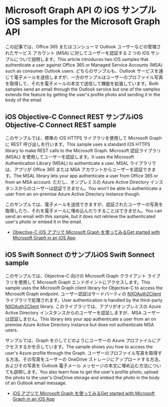 # <a name="ios-samples-for-the-microsoft-graph-api"></a><span data-ttu-id="c312a-101">Microsoft Graph API の iOS サンプル</span><span class="sxs-lookup"><span data-stu-id="c312a-101">iOS samples for the Microsoft Graph API</span></span>
<span data-ttu-id="c312a-102">この記事では、Office 365 またはコンシューマ Outlook ユーザーなどの管理されたサービス アカウント (MSA) に対してユーザーを認証する 2 つの iOS サンプルについて説明します。</span><span class="sxs-lookup"><span data-stu-id="c312a-102">This article introduces two iOS samples that authenticate a user against Office 365 or Managed Service Accounts (MSA) such as consumer Outlook users.</span></span> <span data-ttu-id="c312a-103">どちらのサンプルも、Outlook サービスを通じて電子メールを送信しますが、一方のサンプルはユーザーのプロファイル写真を取得して、それを電子メールの本文で送信して機能を拡張しています。</span><span class="sxs-lookup"><span data-stu-id="c312a-103">Both samples send an email through the Outlook service but one of the samples extends the feature by getting the user's profile photo and sending it in the body of the email</span></span>

## <a name="ios-objective-c-connect-rest-sample"></a><span data-ttu-id="c312a-104">iOS Objective-C Connect REST サンプル</span><span class="sxs-lookup"><span data-stu-id="c312a-104">iOS Objective-C Connect REST sample</span></span>
<span data-ttu-id="c312a-105">このサンプルでは、標準の iOS HTTPS ライブラリを使用して Microsoft Graph に REST 呼び出しを行います。</span><span class="sxs-lookup"><span data-stu-id="c312a-105">This sample uses a standard iOS HTTPS library to make REST calls to the Microsoft Graph.</span></span> <span data-ttu-id="c312a-106">Microsoft 認証ライブラリ (MSAL) を使用してユーザーを認証します。</span><span class="sxs-lookup"><span data-stu-id="c312a-106">It uses the Microsoft Authentication Library (MSAL) to authenticate a user.</span></span> <span data-ttu-id="c312a-107">MSAL ライブラリでは、アプリが Office 365 または MSA アカウントからユーザーを認証できます。</span><span class="sxs-lookup"><span data-stu-id="c312a-107">The MSAL library lets your app authenticate a user from Office 365 or from an MSA account.</span></span> <span data-ttu-id="c312a-108">ただし、オンプレミスの Azure Active Directory インスタンスからのユーザーは認証できません。</span><span class="sxs-lookup"><span data-stu-id="c312a-108">You won't be able to authenticate a user from an on-premise Azure Active Directory instance though.</span></span>

<span data-ttu-id="c312a-109">このサンプルでは、電子メールを送信できますが、認証されたユーザーの写真を取得したり、それを電子メールに埋め込んだりすることはできません。</span><span class="sxs-lookup"><span data-stu-id="c312a-109">You can send an email with this sample, but it does not retrieve the authenticated user's photo or embed it in the email.</span></span>

- [<span data-ttu-id="c312a-110">Objective-C iOS アプリで Microsoft Graph を使ってみる</span><span class="sxs-lookup"><span data-stu-id="c312a-110">Get started with Microsoft Graph in an iOS App</span></span>](ios_objectivec.md)

## <a name="ios-swift-sonnect-sample"></a><span data-ttu-id="c312a-111">iOS Swift Sonnect のサンプル</span><span class="sxs-lookup"><span data-stu-id="c312a-111">iOS Swift Sonnect sample</span></span>
<span data-ttu-id="c312a-112">このサンプルでは、Objective-C 向けの Microsoft Graph クライアント ライブラリを使用して Microsoft Graph エンドポイントにアクセスします。</span><span class="sxs-lookup"><span data-stu-id="c312a-112">This sample uses the Microsoft Graph client library for Objective-C to access the Microsoft Graph endpoint.</span></span> <span data-ttu-id="c312a-113">ユーザー認証はサードパーティの [NXOAuth2Client](https://github.com/nxtbgthng/OAuth2Client) ライブラリで処理されます。</span><span class="sxs-lookup"><span data-stu-id="c312a-113">User authentication is handled by the third-party [NXOAuth2Client](https://github.com/nxtbgthng/OAuth2Client) library.</span></span> <span data-ttu-id="c312a-114">このライブラリでは、アプリがオンプレミスの Azure Active Directory インスタンスからのユーザーを認証しますが、MSA ユーザーは認証しません。</span><span class="sxs-lookup"><span data-stu-id="c312a-114">This library lets your app authenticate a user from an on premise Azure Active Directory instance but does not authenticate MSA users.</span></span>

<span data-ttu-id="c312a-115">サンプルでは、Graph を介してどのようにユーザーの Azure プロファイルにアクセスするかを示しています。</span><span class="sxs-lookup"><span data-stu-id="c312a-115">The sample shows you how to access the user's Azure profile through the Graph.</span></span> <span data-ttu-id="c312a-116">ユーザーのプロファイル写真を取得する方法、その写真をユーザーの OneDrive ストレージにアップロードする方法、およびその写真を Outlook 電子メール メッセージの本文に埋め込む方法についても説明します。</span><span class="sxs-lookup"><span data-stu-id="c312a-116">You also learn how to get the user's profile photo, upload the photo to the user's OneDrive storage and embed the photo in the body of an Outlook email message.</span></span>

- [<span data-ttu-id="c312a-117">iOS アプリで Microsoft Graph を使ってみる</span><span class="sxs-lookup"><span data-stu-id="c312a-117">Get started with Microsoft Graph in an iOS App</span></span>](ios_swift.md)
